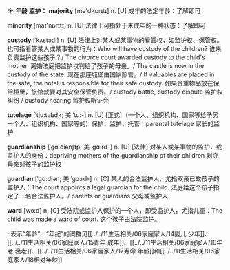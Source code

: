 ☀ <span class="category">**年龄 监护：**</span>
<span class="vocabulary">**majority**</span> [mə'dӡɒrɪtɪ] 
<span class="definition">n. [U] 成年的法定年龄：</span>了解即可

<span class="vocabulary">**minority**</span> [maɪ'nɒrɪtɪ] 
<span class="definition">n. [U] 法律上可指处于未成年的一种状态：</span>了解即可
           
<span class="vocabulary">**custody**</span> [ˈkʌstədi]
<span class="definition">n. [U] 法律上对某人或某事物的看管权，如监护权、保管权。也可指看管某人或某事物的行为：</span>Who will have custody of the children? 谁来负责监护这些孩子？/ The divorce court awarded custody to the child's mother. 离婚法庭把监护权判给了孩子的母亲。/ The castle is now in the custody of the state. 现在那座城堡由国家照管。/ If valuables are placed in the safe, the hotel is responsible for their safe custody. 如果贵重物品放在保险柜里，旅馆就要对其安全保管负责。/ custody battle, custody dispute 监护权纠纷 / custody hearing 监护权听证会
            
<span class="vocabulary">**tutelage**</span> [ˈtju:təlɪdʒ; 美 ˈtu:-]
<span class="definition">n. [U] [正式]（一个人、组织机构、国家等给予另一个人、组织机构、国家等的）保护、监护、托管：</span>parental tutelage 家长的监护          

<span class="vocabulary">**guardianship**</span> [ˈgɑ:diənʃɪp; 美 ˈgɑ:rd-]
<span class="definition">n. [U] [法律] 对某人或某事物的监护，或监护人的身份：</span>depriving mothers of the guardianship of their children 剥夺母亲对孩子的监护权
           
<span class="vocabulary">**guardian**</span> [ˈgɑ:diən; 美 ˈgɑ:rd-]
<span class="definition">n. [C] 某人的合法监护人，尤指双亲已故孩子的监护人：</span>The court appoints a legal guardian for the child. 法庭给这个孩子指定了一名合法监护人。/ parents or guardians 父母或监护人

<span class="vocabulary">**ward**</span> [wɔ:d] 
<span class="definition">n. [C] 受法院或监护人保护的一个人，即受监护人，尤指儿童：</span>The child was made a ward of court. 这个孩子由法院监护。

· 表示“年龄”、“年纪”的词群见[[../../11生活相关/06家庭家人/14婴儿 少年]]、[[../../11生活相关/06家庭家人/15青年 成年]]、[[../../11生活相关/06家庭家人/16年老 衰老]]、[[../../11生活相关/06家庭家人/17寿命 年龄]]和[[../../11生活相关/06家庭家人/18相对年龄]]

